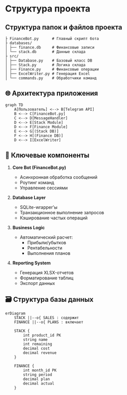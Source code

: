 # Структура проекта

## **Структура папок и файлов проекта**
```
├ FinanceBot.py      # Главный скрипт бота
├ databases/
│ ├── finance.db     # Финансовые записи
│ └── stack.db       # Данные склада
├ src/
│ ├── Database.py    # Базовый класс DB
│ ├── Stack.py       # Логика склада
│ ├── Finance.py     # Финансовые операции
│ ├── ExcelWriter.py # Генерация Excel
│ └── commands.py    # Обработчики команд
```

## 🌐 Архитектура приложения

```mermaid
graph TD
    A[Пользователь] <--> B[Telegram API]
    B <--> C[FinanceBot.py]
    C <--> D[MessageHandler]
    D <--> E[Stack Module]
    D <--> F[Finance Module]
    E <--> G[(Stack DB)]
    F <--> H[(Finance DB)]
    D <--> I[ExcelWriter]
```
## 🔧 Ключевые компоненты

1. **Core Bot (FinanceBot.py)**
   - Асинхронная обработка сообщений
   - Роутинг команд
   - Управление сессиями

2. **Database Layer**
   - SQLite-wrapper'ы
   - Транзакционное выполнение запросов
   - Кэширование частых операций

3. **Business Logic**
   - Автоматический расчет:
     - Прибыли/убытков
     - Рентабельности
     - Выполнения планов

4. **Reporting System**
   - Генерация XLSX-отчетов
   - Форматирование таблиц
   - Экспорт данных
## 🗃️ Структура базы данных

```mermaid
erDiagram
    STACK ||--o{ SALES : содержит
    FINANCE ||--o{ PLANS : включает
    
    STACK {
        int product_id PK
        string name
        int remaining
        decimal cost
        decimal revenue
    }
    
    FINANCE {
        int month_id PK
        string period
        decimal plan
        decimal actual
    }
```
